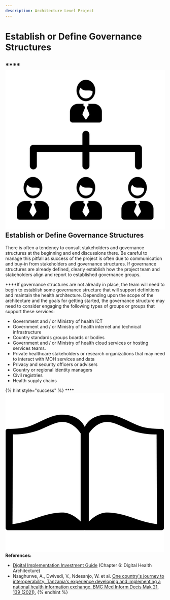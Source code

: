 ```yaml
---
description: Architecture Level Project
---
```


# Establish or Define Governance Structures

## \*\*\*\*![](../../.gitbook/assets/company.svg) **Establish or Define Governance Structures**                                                                                 

There is often a tendency to consult stakeholders and governance structures at the beginning and end discussions there.  Be careful to manage this pitfall as success of the project is often due to communication and buy-in from stakeholders and governance structures. If governance structures are already defined, clearly establish how the project team and stakeholders align and report to established governance groups.    
  
****If governance structures are not already in place, the team will need to begin to establish some governance structure that will support definitions and maintain the health architecture.  Depending upon the scope of the architecture and the goals for getting started, the governance structure may need to consider engaging the following types of groups or groups that support these services:

* Government and / or Ministry of health ICT 
* Government and / or Ministry of health internet and technical infrastructure 
* Country standards groups boards or bodies 
* Government and / or Ministry of health cloud services or hosting services teams.  
* Private healthcare stakeholders or research organizations that may need to interact with MOH services and data
* Privacy and security officers or advisers 
* Country or regional identity managers 
* Civil registries 
* Health supply chains 

{% hint style="success" %}
\*\*\*\*![](../../.gitbook/assets/book.png) **References:** 

* [Digital Implementation Investment Guide](https://www.who.int/publications/i/item/9789240010567) \(Chapter 6: Digital Health Architecture\) 
* Nsaghurwe, A., Dwivedi, V., Ndesanjo, W. et al. [One country's journey to interoperability: Tanzania's experience developing and implementing a national health information exchange. BMC Med Inform Decis Mak 21, 139 \(2021\).](https://bmcmedinformdecismak.biomedcentral.com/articles/10.1186/s12911-021-01499-6)
{% endhint %}

